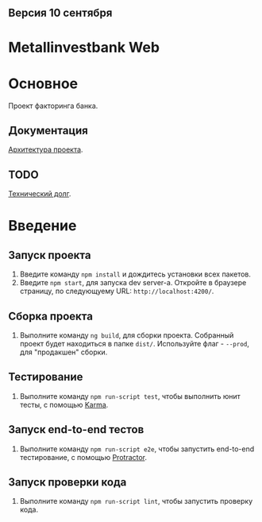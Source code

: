 ## Версия 10 сентября

# Metallinvestbank Web

# Основное

Проект факторинга банка.

## Документация

[Архитектура проекта](https://github.com/mmartisynuk/metallinvestbank-web/blob/master/documentation/ARCHITECTURE.md).

## TODO

[Технический долг](https://github.com/mmartisynuk/metallinvestbank-web/blob/master/documentation/TODO.md).

# Введение

## Запуск проекта

1. Введите команду `npm install` и дождитесь установки всех пакетов.
2. Введите `npm start`, для запуска dev server-а. Откройте в браузере страницу, по следующуему URL: `http://localhost:4200/`.

## Сборка проекта

1. Выполните команду `ng build`, для сборки проекта. Собранный проект будет находиться в папке `dist/`. Используйте флаг - `--prod`, для "продакшен" сборки.

## Тестирование

1. Выполните команду `npm run-script test`, чтобы выполнить юнит тесты, с помощью [Karma](https://karma-runner.github.io).

## Запуск end-to-end тестов

1. Выполните команду `npm run-script e2e`, чтобы запустить end-to-end тестирование, с помощью [Protractor](http://www.protractortest.org/).

## Запуск проверки кода

1. Выполните команду `npm run-script lint`, чтобы запустить проверку кода.
